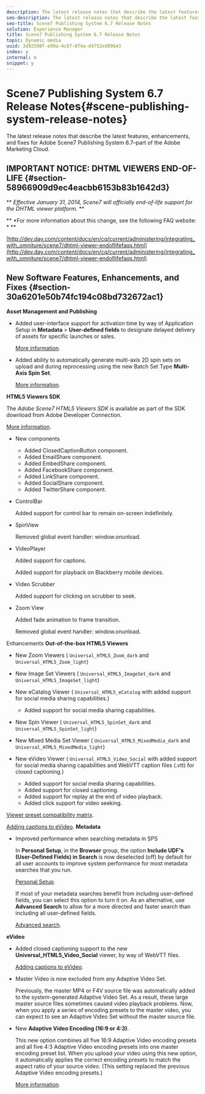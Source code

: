 ```yaml
---
description: The latest release notes that describe the latest features, enhancements, and fixes for Adobe Scene7 Publishing System 6.7–part of the Adobe Marketing Cloud.
seo-description: The latest release notes that describe the latest features, enhancements, and fixes for Adobe Scene7 Publishing System 6.7–part of the Adobe Marketing Cloud.
seo-title: Scene7 Publishing System 6.7 Release Notes
solution: Experience Manager
title: Scene7 Publishing System 6.7 Release Notes
topic: Dynamic media
uuid: 3d92598f-e99a-4c87-8f4a-d4752ed89643
index: y
internal: n
snippet: y
---
```


# Scene7 Publishing System 6.7 Release Notes{#scene-publishing-system-release-notes}

The latest release notes that describe the latest features, enhancements, and fixes for Adobe Scene7 Publishing System 6.7–part of the Adobe Marketing Cloud.

## IMPORTANT NOTICE: DHTML VIEWERS END-OF-LIFE {#section-58966909d9ec4eacbb6153b83b1642d3}

** *Effective January 31, 2014, Scene7 will officially end-of-life support for the DHTML viewer platform.* **

** *For more information about this change, see the following FAQ website: * **

[http://dev.day.com/content/docs/en/cq/current/administering/integrating_with_omniture/scene7/dhtml-viewer-endoflifefaqs.html](http://dev.day.com/content/docs/en/cq/current/administering/integrating_with_omniture/scene7/dhtml-viewer-endoflifefaqs.html)

## New Software Features, Enhancements, and Fixes {#section-30a6201e50b74fc194c08bd732672ac1}

**Asset Management and Publishing**

* Added user-interface support for activation time by way of Application Setup in **Metadata** > **User-defined fields** to designate delayed delivery of assets for specific launches or sales.

  [More information](http://help.adobe.com/en_US/scene7/using/WS08F62297-36A5-4c35-9D4E-5BE38C41D39C.html). 

* Added ability to automatically generate multi-axis 2D spin sets on upload and during reprocessing using the new Batch Set Type **Multi-Axis Spin Set**.

  [More information](http://help.adobe.com/en_US/scene7/using/WSf6ef983f54a76485-20cc30b112624e7b244-7fff.html).

**HTML5 Viewers SDK**

The *Adobe Scene7 HTML5 Viewers SDK* is available as part of the SDK download from Adobe Developer Connection.

[More information](http://help.adobe.com/en_US/scene7/using/WSd4272150f67705c11b002eec12fcba4dee6-8000.html).

* New components

    * Added ClosedCaptionButton component. 
    * Added EmailShare component. 
    * Added EmbedShare component. 
    * Added FacebookShare component. 
    * Added LinkShare component. 
    * Added SocialShare component. 
    * Added TwitterShare component.

* ControlBar

  Added support for control bar to remain on-screen indefinitely. 

* SpinView

  Removed global event handler: window.onunload. 

* VideoPlayer

  Added support for captions.

  Added support for playback on Blackberry mobile devices. 

* Video Scrubber

  Added support for clicking on scrubber to seek. 

* Zoom View

  Added fade animation to frame transition.

  Removed global event handler: window.onunload.

Enhancements 
**Out-of-the-box HTML5 Viewers**

* New Zoom Viewers ( `Universal_HTML5_Zoom_dark` and `Universal_HTML5_Zoom_light`) 
* New Image Set Viewers ( `Universal_HTML5_ImageSet_dark` and `Universal_HTML5_ImageSet_light`) 
* New eCatalog Viewer ( `Universal_HTML5_eCatalog` with added support for social media sharing capabilities.)

    * Added support for social media sharing capabilities.

* New Spin Viewer ( `Universal_HTML5_SpinSet_dark` and `Universal_HTML5_SpinSet_light`) 

* New Mixed Media Set Viewer ( `Universal_HTML5_MixedMedia_dark` and `Universal_HTML5_MixedMedia_light`) 
* New eVideo Viewer ( `Universal_HTML5_Video_Social` with added support for social media sharing capabilities and WebVTT caption files (.vtt) for closed captioning.)

    * Added support for social media sharing capabilities. 
    * Added support for closed captioning. 
    * Added support for replay at the end of video playback. 
    * Added click support for video seeking.

[Viewer preset compatibility matrix](http://help.adobe.com/en_US/scene7/using/WS6E593DEA-7D81-4cd6-84B0-85E8BB274176.html).

[Adding captions to eVideo](http://help.adobe.com/en_US/scene7/using/WS98ca2e6790647c06-6f6f53e137b959f094-8000.html). 
**Metadata**

* Improved performance when searching metadata in SPS

  In **Personal Setup**, in the **Browser** group, the option **Include UDF's (User-Defined Fields) in Search** is now deselected (off) by default for all user accounts to improve system performance for most metadata searches that you run.

  [Personal Setup](http://help.adobe.com/en_US/scene7/using/WSCAAE9C8A-F172-43a8-B134-6163E7C80218.html).

  If most of your metadata searches benefit from including user-defined fields, you can select this option to turn it on. As an alternative, use **Advanced Search** to allow for a more directed and faster search than including all user-defined fields.

  [Advanced search](http://help.adobe.com/en_US/scene7/using/WS259993e42159a215-1c6a66df1265272619e-7ff5.html).

**eVideo**

* Added closed captioning support to the new **Universal_HTML5_Video_Social** viewer, by way of WebVTT files.

  [Adding captions to eVideo](http://help.stage.adobe.com/en_US/scene7/using/WS98ca2e6790647c06-6f6f53e137b959f094-8000.html). 

* Master Video is now excluded from any Adaptive Video Set.

  Previously, the master MP4 or F4V source file was automatically added to the system-generated Adaptive Video Set. As a result, these large master source files sometimes caused video playback problems. Now, when you apply a series of encoding presets to the master video, you can expect to see an Adaptive Video Set without the master source file. 

* New **Adaptive Video Encoding (16:9 or 4:3)**.

  This new option combines all five 16:9 Adaptive Video encoding presets and all five 4:3 Adaptive Video encoding presets into one master encoding preset list. When you upload your video using this new option, it automatically applies the correct encoding presets to match the aspect ratio of your source video. (This setting replaced the previous Adaptive Video encoding presets.)

  [More information](http://help.stage.adobe.com/en_US/scene7/using/WSE86ACF2B-BD50-4c48-A1D7-9CD4405B62D0.html).

